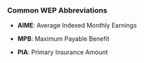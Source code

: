 ### Common WEP Abbreviations

+ **AIME**: Average Indexed Monthly Earnings

+ **MPB**: Maximum Payable Benefit

+ **PIA**: Primary Insurance Amount



